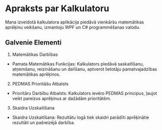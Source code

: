 # Apraksts par Kalkulatoru
Mana izveidotā kalkulatora aplikācija piedāvā vienkāršu matemātikas aprēķinu veikšanu, izmantoju WPF un C# programmēšanas valodu.

## Galvenie Elementi
1. Matemātikas Darbības
- Pamata Matemātikas Funkcijas: Kalkulators piedāvā saskaitīšanu, atņemšanu, reizināšanu un dalīšanu, aptverot lietotāju pamatvajadzības matemātikas aprēķinos.
2. PEDMAS Prioritāšu Atbalsts
- Prioritāru Darbību Atbalsts: Kalkulators ievēro PEDMAS principus, ļaujot veikt pareizus aprēķinus ar dažādām prioritātēm.
3. Skaidra Uzskaitīšana
- Skaidra Uzskaitīšana: Rezultātu logā tiek skaidri parādīti aprēķinātie rezultāti un pašreizējā darbība.
